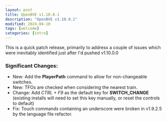 ```yaml
---
layout: post
title: OpenBVE v1.10.0.1
description: "OpenBVE v1.10.0.1"
modified: 2024-04-10
tags: [welcome]
categories: [intro]
---
```


This is a quick patch release, primarily to address a couple of issues which were inevitably identified just after I'd pushed v1.10.0.0

### Significant Changes:
* New: Add the **PlayerPath** command to allow for non-changeable switches.
* New: TFOs are checked when considering the nearest train.
* Change: Add *CTRL + F9* as the default key for **SWITCH_CHANGE** (existing installs will need to set this key manually, or reset the controls to default)
* Fix: Touch commands containing an underscore were broken in v1.9.2.5 by the language file refactor.